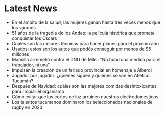 # Latest News
-  En el ámbito de la salud, las mujeres ganan hasta tres veces menos que los varones
-  51 años de la tragedia de los Andes: la película histórica que promete conquistar los Oscars
-  Cuáles son las mejores técnicas para hacer planes para el próximo año
-  Usados: estos son los autos que podés conseguir por menos de $5 millones
-  Mansilla arremetió contra el DNU de Milei: "No hubo una medida para el trabajador, ni una"
-  Impulsan la creación de un feriado provincial en homenaje a Alberdi
-  Jugador por jugador: ¿quiénes siguen y quiénes se van en Atlético Tucumán?
-  Después de Navidad: cuáles son las mejores comidas desintoxicantes para limpiar el organismo
-  Cómo evitar que los cortes de luz arruinen nuestros electrodomésticos
-  Los talentos tucumanos dominaron los seleccionados nacionales de rugby en 2023
